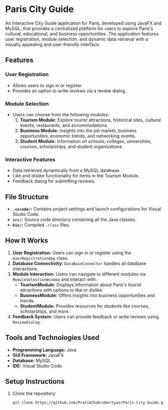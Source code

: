 # Paris City Guide

An interactive City Guide application for Paris, developed using JavaFX and MySQL, that provides a centralized platform for users to explore Paris's cultural, educational, and business opportunities. The application features user registration, module selection, and dynamic data retrieval with a visually appealing and user-friendly interface.

## Features
### User Registration
- Allows users to sign in or register.
- Provides an option to write reviews via a review dialog.

### Module Selection
- Users can choose from the following modules:
  1. **Tourism Module:** Explore tourist attractions, historical sites, cultural events, restaurants, and accommodations.
  2. **Business Module:** Insights into the job market, business opportunities, economic trends, and networking events.
  3. **Student Module:** Information on schools, colleges, universities, courses, scholarships, and student organizations.

### Interactive Features
- Data retrieved dynamically from a MySQL database.
- Like and dislike functionality for items in the Tourism Module.
- Feedback dialog for submitting reviews.

## File Structure
- **`.vscode/`:** Contains project settings and launch configurations for Visual Studio Code.
- **`src/`:** Source code directory containing all the Java classes.
- **`bin/`:** Compiled `.class` files.

## How It Works
1. **User Registration:** Users can sign in or register using the `UserRegistrationApp` class.
2. **Database Connectivity:** `DataBaseConnector` handles all database interactions.
3. **Module Interaction:** Users can navigate to different modules via `ModuleSelectionWindow` and interact with:
   - **TourismModule:** Displays information about Paris's tourist attractions with options to like or dislike.
   - **BusinessModule:** Offers insights into business opportunities and trends.
   - **StudentModule:** Provides resources for students like courses, scholarships, and more.
4. **Feedback System:** Users can provide feedback or write reviews using `ReviewDialog`.

## Tools and Technologies Used
- **Programming Language:** Java
- **GUI Framework:** JavaFX
- **Database:** MySQL
- **IDE:** Visual Studio Code

## Setup Instructions
1. Clone the repository:
   ```bash
   git clone https://github.com/PratikChakrabortyaz/Paris-City-Guide.git
